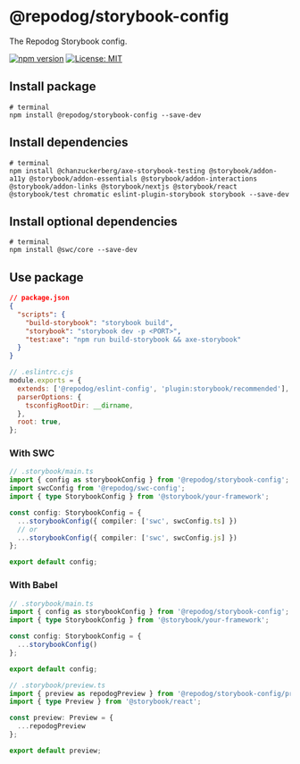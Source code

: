 # @repodog/storybook-config

The Repodog Storybook config.

[![npm version](https://badge.fury.io/js/%40repodog%2Fstorybook-config.svg)](https://badge.fury.io/js/%40repodog%2Fstorybook-config)
[![License: MIT](https://img.shields.io/badge/License-MIT-yellow.svg)](LICENSE)

## Install package

```shell
# terminal
npm install @repodog/storybook-config --save-dev
```

## Install dependencies

```shell
# terminal
npm install @chanzuckerberg/axe-storybook-testing @storybook/addon-a11y @storybook/addon-essentials @storybook/addon-interactions @storybook/addon-links @storybook/nextjs @storybook/react @storybook/test chromatic eslint-plugin-storybook storybook --save-dev
```

## Install optional dependencies

```shell
# terminal
npm install @swc/core --save-dev
```

## Use package

```json
// package.json
{
  "scripts": {
    "build-storybook": "storybook build",
    "storybook": "storybook dev -p <PORT>",
    "test:axe": "npm run build-storybook && axe-storybook"
  }
}
```

```javascript
// .eslintrc.cjs
module.exports = {
  extends: ['@repodog/eslint-config', 'plugin:storybook/recommended'],
  parserOptions: {
    tsconfigRootDir: __dirname,
  },
  root: true,
};
```

### With SWC

```typescript
// .storybook/main.ts
import { config as storybookConfig } from '@repodog/storybook-config';
import swcConfig from '@repodog/swc-config';
import { type StorybookConfig } from '@storybook/your-framework';

const config: StorybookConfig = {
  ...storybookConfig({ compiler: ['swc', swcConfig.ts] })
  // or
  ...storybookConfig({ compiler: ['swc', swcConfig.js] })
};

export default config;
```

### With Babel

```typescript
// .storybook/main.ts
import { config as storybookConfig } from '@repodog/storybook-config';
import { type StorybookConfig } from '@storybook/your-framework';

const config: StorybookConfig = {
  ...storybookConfig()
};

export default config;
```

```typescript
// .storybook/preview.ts
import { preview as repodogPreview } from '@repodog/storybook-config/preview';
import { type Preview } from '@storybook/react';

const preview: Preview = {
  ...repodogPreview
};

export default preview;
```
